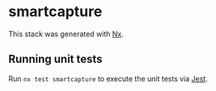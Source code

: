 # smartcapture

This stack was generated with [Nx](https://nx.dev).

## Running unit tests

Run `nx test smartcapture` to execute the unit tests via [Jest](https://jestjs.io).
